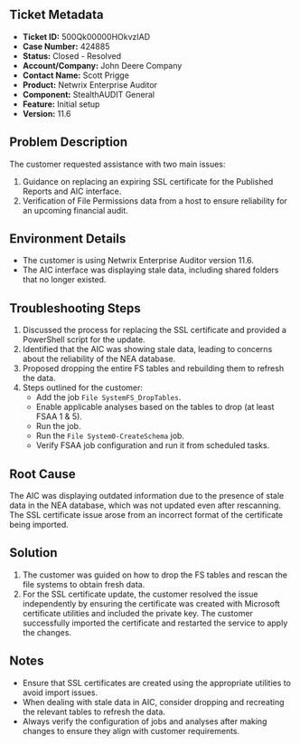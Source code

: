 ## Ticket Metadata
- **Ticket ID:** 500Qk00000HOkvzIAD
- **Case Number:** 424885
- **Status:** Closed - Resolved
- **Account/Company:** John Deere Company
- **Contact Name:** Scott Prigge
- **Product:** Netwrix Enterprise Auditor
- **Component:** StealthAUDIT General
- **Feature:** Initial setup
- **Version:** 11.6

## Problem Description
The customer requested assistance with two main issues: 
1. Guidance on replacing an expiring SSL certificate for the Published Reports and AIC interface.
2. Verification of File Permissions data from a host to ensure reliability for an upcoming financial audit.

## Environment Details
- The customer is using Netwrix Enterprise Auditor version 11.6.
- The AIC interface was displaying stale data, including shared folders that no longer existed.

## Troubleshooting Steps
1. Discussed the process for replacing the SSL certificate and provided a PowerShell script for the update.
2. Identified that the AIC was showing stale data, leading to concerns about the reliability of the NEA database.
3. Proposed dropping the entire FS tables and rebuilding them to refresh the data.
4. Steps outlined for the customer:
   - Add the job `File SystemFS_DropTables`.
   - Enable applicable analyses based on the tables to drop (at least FSAA 1 & 5).
   - Run the job.
   - Run the `File System0-CreateSchema` job.
   - Verify FSAA job configuration and run it from scheduled tasks.

## Root Cause
The AIC was displaying outdated information due to the presence of stale data in the NEA database, which was not updated even after rescanning. The SSL certificate issue arose from an incorrect format of the certificate being imported.

## Solution
1. The customer was guided on how to drop the FS tables and rescan the file systems to obtain fresh data.
2. For the SSL certificate update, the customer resolved the issue independently by ensuring the certificate was created with Microsoft certificate utilities and included the private key. The customer successfully imported the certificate and restarted the service to apply the changes.

## Notes
- Ensure that SSL certificates are created using the appropriate utilities to avoid import issues.
- When dealing with stale data in AIC, consider dropping and recreating the relevant tables to refresh the data.
- Always verify the configuration of jobs and analyses after making changes to ensure they align with customer requirements.